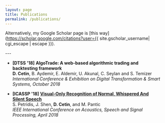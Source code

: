 ```yaml
---
layout: page
title: Publications
permalink: /publications/
---
```

Alternatively, my Google Scholar page is [this way](https://scholar.google.com/citations?user={{ site.gscholar_username| cgi_escape | escape }}).

---&nbsp;

* **[DTSS '18]** **AlgoTrade: A web-based algorithmic trading and backtesting framework**  
**D. Cetin**, B. Aydemir, E. Aldemir, U. Akunal, C. Seylan and S. Temizer  
_International Conference & Exhibition on Digital Transformation & Smart Systems, October 2018_

* **[ICASSP '18]** [**Visual-Only Recognition of Normal, Whispered And Silent Speech** ](https://ieeexplore.ieee.org/stamp/stamp.jsp?tp=&arnumber=8461596)  
S. Petridis, J. Shen, **D. Cetin**, and M. Pantic  
_IEEE International Conference on Acoustics, Speech and Signal Processing, April 2018_
<!-- https://ibug.doc.ic.ac.uk/media/uploads/documents/normalwhispersilentdb.pdf -->
<!-- https://arxiv.org/abs/1802.06399 -->
